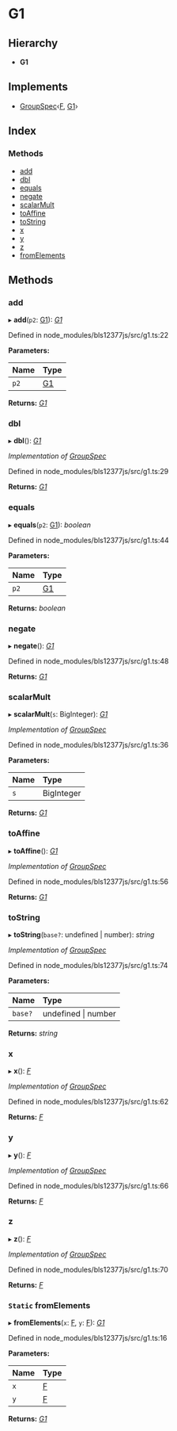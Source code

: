 # G1

## Hierarchy

* **G1**

## Implements

* [GroupSpec](../interfaces/_node_modules_bls12377js_src_defs_.groupspec.md)‹[F](_node_modules_bls12377js_src_f_.f.md), [G1](_node_modules_bls12377js_src_g1_.g1.md)›

## Index

### Methods

* [add](_node_modules_bls12377js_src_g1_.g1.md#add)
* [dbl](_node_modules_bls12377js_src_g1_.g1.md#dbl)
* [equals](_node_modules_bls12377js_src_g1_.g1.md#equals)
* [negate](_node_modules_bls12377js_src_g1_.g1.md#negate)
* [scalarMult](_node_modules_bls12377js_src_g1_.g1.md#scalarmult)
* [toAffine](_node_modules_bls12377js_src_g1_.g1.md#toaffine)
* [toString](_node_modules_bls12377js_src_g1_.g1.md#tostring)
* [x](_node_modules_bls12377js_src_g1_.g1.md#x)
* [y](_node_modules_bls12377js_src_g1_.g1.md#y)
* [z](_node_modules_bls12377js_src_g1_.g1.md#z)
* [fromElements](_node_modules_bls12377js_src_g1_.g1.md#static-fromelements)

## Methods

### add

▸ **add**\(`p2`: [G1](_node_modules_bls12377js_src_g1_.g1.md)\): [_G1_](_node_modules_bls12377js_src_g1_.g1.md)

Defined in node\_modules/bls12377js/src/g1.ts:22

**Parameters:**

| Name | Type |
| :--- | :--- |
| `p2` | [G1](_node_modules_bls12377js_src_g1_.g1.md) |

**Returns:** [_G1_](_node_modules_bls12377js_src_g1_.g1.md)

### dbl

▸ **dbl**\(\): [_G1_](_node_modules_bls12377js_src_g1_.g1.md)

_Implementation of_ [_GroupSpec_](../interfaces/_node_modules_bls12377js_src_defs_.groupspec.md)

Defined in node\_modules/bls12377js/src/g1.ts:29

**Returns:** [_G1_](_node_modules_bls12377js_src_g1_.g1.md)

### equals

▸ **equals**\(`p2`: [G1](_node_modules_bls12377js_src_g1_.g1.md)\): _boolean_

Defined in node\_modules/bls12377js/src/g1.ts:44

**Parameters:**

| Name | Type |
| :--- | :--- |
| `p2` | [G1](_node_modules_bls12377js_src_g1_.g1.md) |

**Returns:** _boolean_

### negate

▸ **negate**\(\): [_G1_](_node_modules_bls12377js_src_g1_.g1.md)

Defined in node\_modules/bls12377js/src/g1.ts:48

**Returns:** [_G1_](_node_modules_bls12377js_src_g1_.g1.md)

### scalarMult

▸ **scalarMult**\(`s`: BigInteger\): [_G1_](_node_modules_bls12377js_src_g1_.g1.md)

_Implementation of_ [_GroupSpec_](../interfaces/_node_modules_bls12377js_src_defs_.groupspec.md)

Defined in node\_modules/bls12377js/src/g1.ts:36

**Parameters:**

| Name | Type |
| :--- | :--- |
| `s` | BigInteger |

**Returns:** [_G1_](_node_modules_bls12377js_src_g1_.g1.md)

### toAffine

▸ **toAffine**\(\): [_G1_](_node_modules_bls12377js_src_g1_.g1.md)

_Implementation of_ [_GroupSpec_](../interfaces/_node_modules_bls12377js_src_defs_.groupspec.md)

Defined in node\_modules/bls12377js/src/g1.ts:56

**Returns:** [_G1_](_node_modules_bls12377js_src_g1_.g1.md)

### toString

▸ **toString**\(`base?`: undefined \| number\): _string_

_Implementation of_ [_GroupSpec_](../interfaces/_node_modules_bls12377js_src_defs_.groupspec.md)

Defined in node\_modules/bls12377js/src/g1.ts:74

**Parameters:**

| Name | Type |
| :--- | :--- |
| `base?` | undefined \| number |

**Returns:** _string_

### x

▸ **x**\(\): [_F_](_node_modules_bls12377js_src_f_.f.md)

_Implementation of_ [_GroupSpec_](../interfaces/_node_modules_bls12377js_src_defs_.groupspec.md)

Defined in node\_modules/bls12377js/src/g1.ts:62

**Returns:** [_F_](_node_modules_bls12377js_src_f_.f.md)

### y

▸ **y**\(\): [_F_](_node_modules_bls12377js_src_f_.f.md)

_Implementation of_ [_GroupSpec_](../interfaces/_node_modules_bls12377js_src_defs_.groupspec.md)

Defined in node\_modules/bls12377js/src/g1.ts:66

**Returns:** [_F_](_node_modules_bls12377js_src_f_.f.md)

### z

▸ **z**\(\): [_F_](_node_modules_bls12377js_src_f_.f.md)

_Implementation of_ [_GroupSpec_](../interfaces/_node_modules_bls12377js_src_defs_.groupspec.md)

Defined in node\_modules/bls12377js/src/g1.ts:70

**Returns:** [_F_](_node_modules_bls12377js_src_f_.f.md)

### `Static` fromElements

▸ **fromElements**\(`x`: [F](_node_modules_bls12377js_src_f_.f.md), `y`: [F](_node_modules_bls12377js_src_f_.f.md)\): [_G1_](_node_modules_bls12377js_src_g1_.g1.md)

Defined in node\_modules/bls12377js/src/g1.ts:16

**Parameters:**

| Name | Type |
| :--- | :--- |
| `x` | [F](_node_modules_bls12377js_src_f_.f.md) |
| `y` | [F](_node_modules_bls12377js_src_f_.f.md) |

**Returns:** [_G1_](_node_modules_bls12377js_src_g1_.g1.md)


